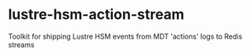# lustre-hsm-action-stream
Toolkit for shipping Lustre HSM events from MDT 'actions' logs to Redis streams
